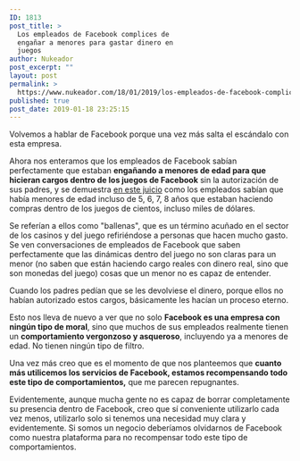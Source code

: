 ```yaml
---
ID: 1813
post_title: >
  Los empleados de Facebook complices de
  engañar a menores para gastar dinero en
  juegos
author: Nukeador
post_excerpt: ""
layout: post
permalink: >
  https://www.nukeador.com/18/01/2019/los-empleados-de-facebook-complices-de-enganar-a-menores-para-gastar-dinero-en-juegos/
published: true
post_date: 2019-01-18 23:25:15
---
```

<!-- wp:paragraph -->
<p>Volvemos a hablar de Facebook porque una vez más salta el escándalo con esta empresa.</p>
<!-- /wp:paragraph -->

<p><script async="" src="https://telegram.org/js/telegram-widget.js?5" data-telegram-post="rincontionuke/48" data-width="100%"></script></p>

<!-- wp:paragraph -->
<p>Ahora nos enteramos que los empleados de Facebook sabían perfectamente que estaban <strong>engañando a menores de edad para que hicieran cargos dentro de los juegos de Facebook</strong> sin la autorización de sus padres, y se demuestra <a data-external="true" href="https://www.revealnews.org/blog/a-judge-unsealed-a-trove-of-internal-facebook-documents-following-our-legal-action/">en este juicio</a> como los empleados sabían que había menores de edad incluso de 5, 6, 7, 8 años que estaban haciendo compras dentro de los juegos de cientos, incluso miles de dólares.</p>
<!-- /wp:paragraph -->

<!-- wp:paragraph -->
<p>Se referían a ellos como "ballenas", que es un término acuñado en el sector de los casinos y del juego refiriéndose a personas que hacen mucho gasto. Se ven conversaciones de empleados de Facebook que saben perfectamente que las dinámicas dentro del juego no son claras para un menor (no saben que están haciendo cargo reales con dinero real, sino que son monedas del juego) cosas que un menor no es capaz de entender.</p>
<!-- /wp:paragraph -->

<!-- wp:paragraph -->
<p>Cuando los padres pedían que se les devolviese el dinero, porque ellos no habían autorizado estos cargos, básicamente les hacían un proceso eterno.</p>
<!-- /wp:paragraph -->

<!-- wp:paragraph -->
<p>Esto nos lleva de nuevo a ver que no solo <strong>Facebook es una empresa con ningún tipo de moral</strong>, sino que muchos de sus empleados realmente tienen un <strong>comportamiento vergonzoso y asqueroso</strong>, incluyendo ya a menores de edad. No tienen ningún tipo de filtro.</p>
<!-- /wp:paragraph -->

<!-- wp:paragraph -->
<p>Una vez más creo que es el momento de que nos planteemos que <strong>cuanto más utilicemos los servicios de Facebook, estamos recompensando todo este tipo de comportamientos,</strong> que me parecen repugnantes.</p>
<!-- /wp:paragraph -->

<!-- wp:paragraph -->
<p>Evidentemente, aunque mucha gente no es capaz de borrar completamente su presencia dentro de Facebook, creo que sí conveniente utilizarlo cada vez menos, utilizarlo solo si tenemos una necesidad muy clara y evidentemente. Si somos un negocio deberíamos olvidarnos de Facebook como nuestra plataforma para no recompensar todo este tipo de comportamientos.</p>
<!-- /wp:paragraph -->